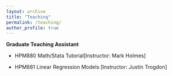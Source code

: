 ```yaml
---
layout: archive
title: "Teaching"
permalink: /teaching/
author_profile: true
---
```


**Graduate Teaching Assistant**
- HPM880 Math/Stata Tutorial[Instructor: Mark Holmes] 

- HPM881 Linear Regression Models
[Instructor: Justin Trogdon]


<!-- {% include base_path %}

{% for post in site.teaching reversed %}
  {% include archive-single.html %}
{% endfor %} -->

<!-- comments: ctr+/ -->

